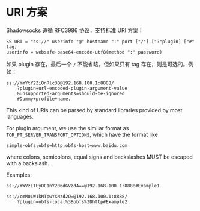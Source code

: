 
# URI 方案

Shadowsocks 遵循 RFC3986 协议，支持标准 URI 方案：

```
SS-URI = "ss://" userinfo "@" hostname ":" port ["/"] ["?"plugin] ["#" tag]
userinfo = websafe-base64-encode-utf8(method ":" password)
```

如果 plugin 存在，最后一个 `/` 不能省略，但如果只有 tag 存在，则是可选的。例如：

```
ss://YmYtY2ZiOnRlc3Q@192.168.100.1:8888/
    ?plugin=url-encoded-plugin-argument-value
    &unsupported-arguments=should-be-ignored
    #Dummy+profile+name.
```

This kind of URIs can be parsed by standard libraries provided by most languages.

For plugin argument, we use the similar format as `TOR_PT_SERVER_TRANSPORT_OPTIONS`, which have the format like

```
simple-obfs;obfs=http;obfs-host=www.baidu.com
```

where colons, semicolons, equal signs and backslashes MUST be escaped with a
backslash.

Examples:

```
ss://YWVzLTEyOC1nY206dGVzdA==@192.168.100.1:8888#Example1
```

```
ss://cmM0LW1kNTpwYXNzd2Q=@192.168.100.1:8888/
    ?plugin=obfs-local%3Bobfs%3Dhttp#Example2
```

